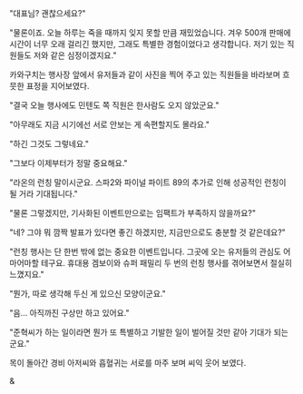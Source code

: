 "대표님? 괜찮으세요?" 

"물론이죠. 오늘 하루는 죽을 때까지 잊지 못할 만큼 재밌었습니다. 겨우 500개 판매에 시간이 너무 오래 걸리긴 했지만, 그래도 특별한 경험이었다고 생각합니다.
저기 있는 직원들도 저와 같은 심정이겠지요." 

카와구치는 행사장 앞에서 유저들과 같이 사진을 찍어 주고 있는 직원들을 바라보며 흐뭇한 표정을 지어보였다.

"결국 오늘 행사에도 민텐도 쪽 직원은 한사람도 오지 않았군요." 

"아무래도 지금 시기에선 서로 안보는 게 속편할지도 몰라요." 

"하긴 그것도 그렇네요." 

"그보다 이제부터가 정말 중요해요." 

"라온의 런칭 말이시군요. 스파2와 파이널 파이트 89의 추가로 인해 성공적인 런칭이 될 거라 기대됩니다." 

"물론 그렇겠지만, 기사화된 이벤트만으로는 임팩트가 부족하지 않을까요?" 

"네? 그야 뭐 깜짝 발표가 있다면 좋긴 하겠지만, 지금만으로도 충분할 것 같은데요?" 

"런칭 행사는 단 한번 밖에 없는 중요한 이벤트입니다. 그곳에 오는 유저들의 관심도 어마어마할 테구요. 휴대용 겜보이와 슈퍼 패밀리 두 번의 런칭 행사를 겪어보면서 절실히 느꼈지요." 

"뭔가, 따로 생각해 두신 게 있으신 모양이군요." 

"음... 아직까진 구상만 하고 있어요." 

"준혁씨가 하는 일이라면 뭔가 또 특별하고 기발한 일이 벌어질 것만 같아 기대가 되는 군요." 

목이 돌아간 경비 아저씨와 흡혈귀는 서로를 마주 보며 씨익 웃어 보였다.

& 